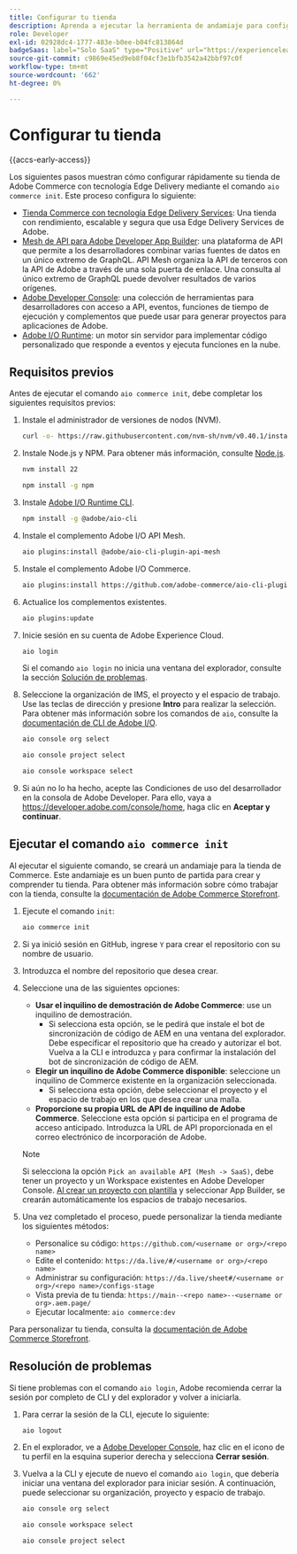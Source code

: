 ```yaml
---
title: Configurar tu tienda
description: Aprenda a ejecutar la herramienta de andamiaje para configurar su tienda  [!DNL Adobe Commerce as a Cloud Service] Storefront.
role: Developer
exl-id: 02928dc4-1777-483e-b0ee-b04fc813864d
badgeSaas: label="Solo SaaS" type="Positive" url="https://experienceleague.adobe.com/en/docs/commerce/user-guides/product-solutions" tooltip="Solo se aplica a los proyectos de Adobe Commerce as a Cloud Service y Adobe Commerce Optimizer (infraestructura de SaaS administrada por Adobe)."
source-git-commit: c9869e45ed9eb8f04cf3e1bfb3542a42bbf97c0f
workflow-type: tm+mt
source-wordcount: '662'
ht-degree: 0%

---
```


# Configurar tu tienda

{{accs-early-access}}

Los siguientes pasos muestran cómo configurar rápidamente su tienda de Adobe Commerce con tecnología Edge Delivery mediante el comando `aio commerce init`. Este proceso configura lo siguiente:

* [Tienda Commerce con tecnología Edge Delivery Services](https://experienceleague.adobe.com/developer/commerce/storefront/get-started/): Una tienda con rendimiento, escalable y segura que usa Edge Delivery Services de Adobe.
* [Mesh de API para Adobe Developer App Builder](https://developer.adobe.com/graphql-mesh-gateway/mesh/): una plataforma de API que permite a los desarrolladores combinar varias fuentes de datos en un único extremo de GraphQL. API Mesh organiza la API de terceros con la API de Adobe a través de una sola puerta de enlace. Una consulta al único extremo de GraphQL puede devolver resultados de varios orígenes.
* [Adobe Developer Console](https://developer.adobe.com/developer-console/docs/guides/): una colección de herramientas para desarrolladores con acceso a API, eventos, funciones de tiempo de ejecución y complementos que puede usar para generar proyectos para aplicaciones de Adobe.
* [Adobe I/O Runtime](https://developer.adobe.com/runtime/docs/): un motor sin servidor para implementar código personalizado que responde a eventos y ejecuta funciones en la nube.

## Requisitos previos

Antes de ejecutar el comando `aio commerce init`, debe completar los siguientes requisitos previos:

1. Instale el administrador de versiones de nodos (NVM).

   ```bash
   curl -o- https://raw.githubusercontent.com/nvm-sh/nvm/v0.40.1/install.sh | bash
   ```

1. Instale Node.js y NPM. Para obtener más información, consulte [Node.js](https://nodejs.org/en/).

   ```bash
   nvm install 22
   ```

   ```bash
   npm install -g npm
   ```

1. Instale [Adobe I/O Runtime CLI](https://developer.adobe.com/runtime/docs/guides/tools/cli_install/).

   ```bash
   npm install -g @adobe/aio-cli
   ```

1. Instale el complemento Adobe I/O API Mesh.

   ```bash
   aio plugins:install @adobe/aio-cli-plugin-api-mesh
   ```

1. Instale el complemento Adobe I/O Commerce.

   ```bash
   aio plugins:install https://github.com/adobe-commerce/aio-cli-plugin-commerce
   ```

1. Actualice los complementos existentes.

   ```bash
   aio plugins:update
   ```

1. Inicie sesión en su cuenta de Adobe Experience Cloud.

   ```bash
   aio login
   ```

   Si el comando `aio login` no inicia una ventana del explorador, consulte la sección [Solución de problemas](#troubleshooting).

1. Seleccione la organización de IMS, el proyecto y el espacio de trabajo. Use las teclas de dirección y presione **Intro** para realizar la selección. Para obtener más información sobre los comandos de `aio`, consulte la [documentación de CLI de Adobe I/O](https://github.com/adobe/aio-cli-plugin-console?tab=readme-ov-file#commands).

   ```bash
   aio console org select
   ```

   ```bash
   aio console project select
   ```

   ```bash
   aio console workspace select
   ```

1. Si aún no lo ha hecho, acepte las Condiciones de uso del desarrollador en la consola de Adobe Developer. Para ello, vaya a https://developer.adobe.com/console/home, haga clic en **Aceptar y continuar**.

## Ejecutar el comando `aio commerce init`

Al ejecutar el siguiente comando, se creará un andamiaje para la tienda de Commerce. Este andamiaje es un buen punto de partida para crear y comprender tu tienda. Para obtener más información sobre cómo trabajar con la tienda, consulte la [documentación de Adobe Commerce Storefront](https://experienceleague.adobe.com/developer/commerce/storefront/).


1. Ejecute el comando `init`:

   ```bash
   aio commerce init
   ```

1. Si ya inició sesión en GitHub, ingrese `Y` para crear el repositorio con su nombre de usuario.

1. Introduzca el nombre del repositorio que desea crear.

1. Seleccione una de las siguientes opciones:

   * **Usar el inquilino de demostración de Adobe Commerce**: use un inquilino de demostración.
      * Si selecciona esta opción, se le pedirá que instale el bot de sincronización de código de AEM en una ventana del explorador. Debe especificar el repositorio que ha creado y autorizar el bot. Vuelva a la CLI e introduzca `y` para confirmar la instalación del bot de sincronización de código de AEM.
   * **Elegir un inquilino de Adobe Commerce disponible**: seleccione un inquilino de Commerce existente en la organización seleccionada.
      * Si selecciona esta opción, debe seleccionar el proyecto y el espacio de trabajo en los que desea crear una malla.
   * **Proporcione su propia URL de API de inquilino de Adobe Commerce**. Seleccione esta opción si participa en el programa de acceso anticipado. Introduzca la URL de API proporcionada en el correo electrónico de incorporación de Adobe.

   >[!NOTE]
   >
   >Si selecciona la opción `Pick an available API (Mesh -> SaaS)`, debe tener un proyecto y un Workspace existentes en Adobe Developer Console. [Al crear un proyecto con plantilla](https://developer.adobe.com/developer-console/docs/guides/projects/projects-template/) y seleccionar App Builder, se crearán automáticamente los espacios de trabajo necesarios.

1. Una vez completado el proceso, puede personalizar la tienda mediante los siguientes métodos:

   * Personalice su código: `https://github.com/<username or org>/<repo name>`
   * Edite el contenido: `https://da.live/#/<username or org>/<repo name>`
   * Administrar su configuración: `https://da.live/sheet#/<username or org>/<repo name>/configs-stage`
   * Vista previa de tu tienda: `https://main--<repo name>--<username or org>.aem.page/`
   * Ejecutar localmente: `aio commerce:dev`

Para personalizar tu tienda, consulta la [documentación de Adobe Commerce Storefront](https://experienceleague.adobe.com/developer/commerce/storefront/).

## Resolución de problemas

Si tiene problemas con el comando `aio login`, Adobe recomienda cerrar la sesión por completo de CLI y del explorador y volver a iniciarla.

1. Para cerrar la sesión de la CLI, ejecute lo siguiente:

   ```bash
   aio logout
   ```

1. En el explorador, ve a [Adobe Developer Console](https://developer.adobe.com/console), haz clic en el icono de tu perfil en la esquina superior derecha y selecciona **Cerrar sesión**.

1. Vuelva a la CLI y ejecute de nuevo el comando `aio login`, que debería iniciar una ventana del explorador para iniciar sesión. A continuación, puede seleccionar su organización, proyecto y espacio de trabajo.

   ```bash
   aio console org select
   ```

   ```bash
   aio console workspace select
   ```

   ```bash
   aio console project select
   ```
